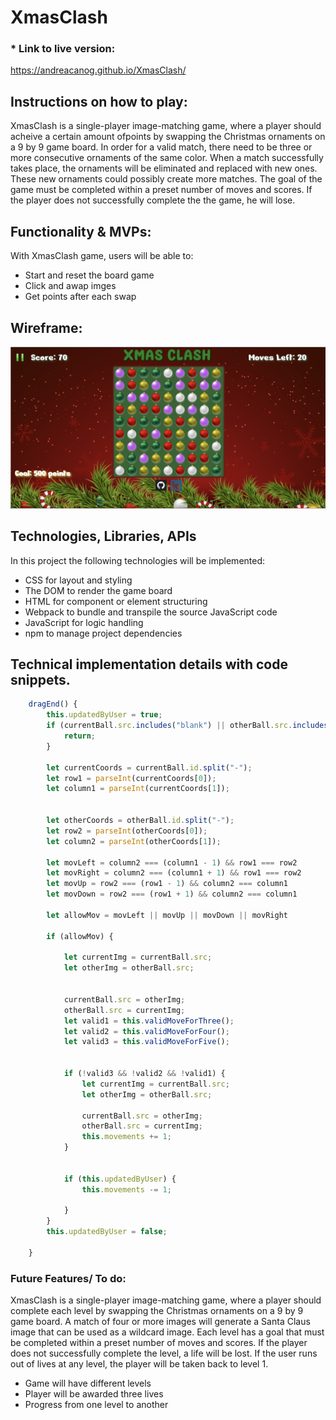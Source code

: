 # **XmasClash**

### * Link to live version:

https://andreacanog.github.io/XmasClash/

## **Instructions on how to play:**

XmasClash is a single-player image-matching game, where a player should acheive a certain amount ofpoints by swapping the Christmas ornaments on a 9 by 9 game board. In order for a valid match, there need to be three or more consecutive ornaments of the same color. When a match successfully takes place, the ornaments will be eliminated and replaced with new ones. These new ornaments could possibly create more matches. The goal of the game must be completed within a preset number of moves and scores. If the player does not successfully complete the the game, he will lose.


## **Functionality & MVPs:**

With XmasClash game, users will be able to:

* Start and reset the board game
* Click and awap imges 
* Get points after each swap 


## **Wireframe:**

![alt text](JS-Game-Wireframe.png)


## **Technologies, Libraries, APIs**

In this project the following technologies will be implemented: 

* CSS for layout and styling
* The DOM to render the game board
* HTML for component or element structuring
* Webpack to bundle and transpile the source JavaScript code
* JavaScript for logic handling 
* npm to manage project dependencies


## **Technical implementation details with code snippets.**


```js 
    dragEnd() {
        this.updatedByUser = true; 
        if (currentBall.src.includes("blank") || otherBall.src.includes("blank")) { 
            return; 
        }

        let currentCoords = currentBall.id.split("-");
        let row1 = parseInt(currentCoords[0]);  
        let column1 = parseInt(currentCoords[1]);


        let otherCoords = otherBall.id.split("-");
        let row2 = parseInt(otherCoords[0]); 
        let column2 = parseInt(otherCoords[1]);

        let movLeft = column2 === (column1 - 1) && row1 === row2
        let movRight = column2 === (column1 + 1) && row1 === row2
        let movUp = row2 === (row1 - 1) && column2 === column1
        let movDown = row2 === (row1 + 1) && column2 === column1

        let allowMov = movLeft || movUp || movDown || movRight

        if (allowMov) {

            let currentImg = currentBall.src; 
            let otherImg = otherBall.src;
        
    
            currentBall.src = otherImg;
            otherBall.src = currentImg;
            let valid1 = this.validMoveForThree();
            let valid2 = this.validMoveForFour();
            let valid3 = this.validMoveForFive();
            

            if (!valid3 && !valid2 && !valid1) {
                let currentImg = currentBall.src; 
                let otherImg = otherBall.src;
            
                currentBall.src = otherImg;
                otherBall.src = currentImg;
                this.movements += 1;
            }
            
        
            if (this.updatedByUser) {
                this.movements -= 1;
                
            }
        } 
        this.updatedByUser = false; 
       
    }
```



### **Future Features/ To do:**

XmasClash is a single-player image-matching game, where a player should complete each level by swapping the Christmas ornaments on a 9 by 9 game board. A match of four or more images will generate a Santa Claus image that can be used as a wildcard image. Each level has a goal that must be completed within a preset number of moves and scores. If the player does not successfully complete the level, a life will be lost. If the user runs out of lives at any level, the player will be taken back to level 1. 

* Game will have different levels
* Player will be awarded three lives
* Progress from one level to another 